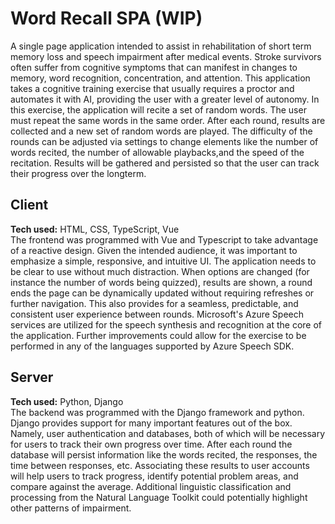 # Word Recall SPA (WIP)
A single page application intended to assist in rehabilitation of short term memory loss and speech impairment after medical events. Stroke survivors often suffer from cognitive
symptoms that can manifest in changes to memory, word recognition, concentration, and attention. This application takes a cognitive training exercise that usually requires a proctor
and automates it with AI, providing the user with a greater level of autonomy. In this exercise, the application will recite a set of random words. The user must repeat the same words 
in the same order. After each round, results are collected and a new set of random words are played. The difficulty of the rounds can be adjusted via settings to change elements like 
the number of words recited, the number of allowable playbacks,and the speed of the recitation. Results will be gathered and persisted so that the user can track their progress over 
the longterm.

## Client
**Tech used:** HTML, CSS, TypeScript, Vue<br>
The frontend was programmed with Vue and Typescript to take advantage of a reactive design. Given the intended audience, it was important to emphasize a simple, responsive, and intuitive
UI. The application needs to be clear to use without much distraction. When options are changed (for instance the number of words being quizzed), results are shown, a round ends 
the page can be dynamically updated without requiring refreshes or further navigation. This also provides for a seamless, predictable, and consistent user experience between rounds. 
Microsoft's Azure Speech services are utilized for the speech synthesis and recognition at the core of the application. Further improvements could allow for the exercise to be performed 
in any of the languages supported by Azure Speech SDK.

## Server
**Tech used:** Python, Django<br>
The backend was programmed with the Django framework and python. Django provides support for many important features out of the box. Namely, user authentication and databases, both of
which will be necessary for users to track their own progress over time. After each round the database will persist information like the words recited, the responses, the time between 
responses, etc. Associating these results to user accounts will help users to track progress, identify potential problem areas, and compare against the average. Additional linguistic 
classification and processing from the Natural Language Toolkit could potentially highlight other patterns of impairment.
